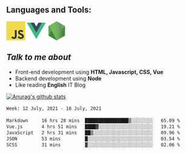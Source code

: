 ## **Languages and Tools:**      
<code><img height="50" src="https://raw.githubusercontent.com/github/explore/80688e429a7d4ef2fca1e82350fe8e3517d3494d/topics/javascript/javascript.png"></code>
<code><img height="50"  src="https://raw.githubusercontent.com/github/explore/80688e429a7d4ef2fca1e82350fe8e3517d3494d/topics/vue/vue.png"></code>
<code><img height="50"  src="https://raw.githubusercontent.com/github/explore/80688e429a7d4ef2fca1e82350fe8e3517d3494d/topics/nodejs/nodejs.png"></code>

## *Talk to me about*
- Front-end development using **HTML, Javascript, CSS, Vue**
- Backend development using **Node**
- Like reading **English** IT Blog    

[![Anurag's github stats](https://github-readme-stats.vercel.app/api?username=qdi5)](https://github.com/anuraghazra/github-readme-stats)    

<!--START_SECTION:waka-->
```text
Week: 12 July, 2021 - 18 July, 2021

Markdown     16 hrs 28 mins  ████████████████▒░░░░░░░░   65.09 % 
Vue.js       4 hrs 51 mins   ████▓░░░░░░░░░░░░░░░░░░░░   19.21 % 
JavaScript   2 hrs 31 mins   ██▒░░░░░░░░░░░░░░░░░░░░░░   09.96 % 
JSON         53 mins         █░░░░░░░░░░░░░░░░░░░░░░░░   03.54 % 
SCSS         31 mins         ▓░░░░░░░░░░░░░░░░░░░░░░░░   02.06 % 
```
<!--END_SECTION:waka-->
